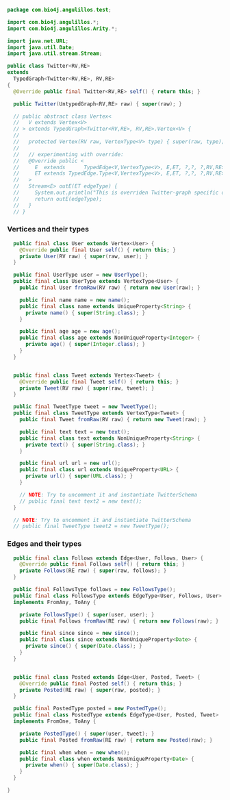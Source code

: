 
```java
package com.bio4j.angulillos.test;

import com.bio4j.angulillos.*;
import com.bio4j.angulillos.Arity.*;

import java.net.URL;
import java.util.Date;
import java.util.stream.Stream;

public class Twitter<RV,RE>
extends
  TypedGraph<Twitter<RV,RE>, RV,RE>
{
  @Override public final Twitter<RV,RE> self() { return this; }

  public Twitter(UntypedGraph<RV,RE> raw) { super(raw); }

  // public abstract class Vertex<
  //   V extends Vertex<V>
  // > extends TypedGraph<Twitter<RV,RE>, RV,RE>.Vertex<V> {
  //
  //   protected Vertex(RV raw, VertexType<V> type) { super(raw, type); }
  //
  //   // experimenting with override:
  //   @Override public <
  //     E  extends      TypedEdge<V,VertexType<V>, E,ET, ?,?, ?,RV,RE>,
  //     ET extends TypedEdge.Type<V,VertexType<V>, E,ET, ?,?, ?,RV,RE>
  //   >
  //   Stream<E> outE(ET edgeType) {
  //     System.out.println("This is overriden Twitter-graph specific outE");
  //     return outE(edgeType);
  //   }
  // }

```

### Vertices and their types

```java
  public final class User extends Vertex<User> {
    @Override public final User self() { return this; }
    private User(RV raw) { super(raw, user); }
  }

  public final UserType user = new UserType();
  public final class UserType extends VertexType<User> {
    public final User fromRaw(RV raw) { return new User(raw); }

    public final name name = new name();
    public final class name extends UniqueProperty<String> {
      private name() { super(String.class); }
    }

    public final age age = new age();
    public final class age extends NonUniqueProperty<Integer> {
      private age() { super(Integer.class); }
    }
  }


  public final class Tweet extends Vertex<Tweet> {
    @Override public final Tweet self() { return this; }
    private Tweet(RV raw) { super(raw, tweet); }
  }

  public final TweetType tweet = new TweetType();
  public final class TweetType extends VertexType<Tweet> {
    public final Tweet fromRaw(RV raw) { return new Tweet(raw); }

    public final text text = new text();
    public final class text extends NonUniqueProperty<String> {
      private text() { super(String.class); }
    }

    public final url url = new url();
    public final class url extends UniqueProperty<URL> {
      private url() { super(URL.class); }
    }

    // NOTE: Try to uncomment it and instantiate TwitterSchema
    // public final text text2 = new text();
  }

  // NOTE: Try to uncomment it and instantiate TwitterSchema
  // public final TweetType tweet2 = new TweetType();

```

### Edges and their types

```java
  public final class Follows extends Edge<User, Follows, User> {
    @Override public final Follows self() { return this; }
    private Follows(RE raw) { super(raw, follows); }
  }

  public final FollowsType follows = new FollowsType();
  public final class FollowsType extends EdgeType<User, Follows, User>
  implements FromAny, ToAny {

    private FollowsType() { super(user, user); }
    public final Follows fromRaw(RE raw) { return new Follows(raw); }

    public final since since = new since();
    public final class since extends NonUniqueProperty<Date> {
      private since() { super(Date.class); }
    }
  }


  public final class Posted extends Edge<User, Posted, Tweet> {
    @Override public final Posted self() { return this; }
    private Posted(RE raw) { super(raw, posted); }
  }

  public final PostedType posted = new PostedType();
  public final class PostedType extends EdgeType<User, Posted, Tweet>
  implements FromOne, ToAny {

    private PostedType() { super(user, tweet); }
    public final Posted fromRaw(RE raw) { return new Posted(raw); }

    public final when when = new when();
    public final class when extends NonUniqueProperty<Date> {
      private when() { super(Date.class); }
    }
  }

}

```




[test/java/com/bio4j/angulillos/Twitter.java]: Twitter.java.md
[test/java/com/bio4j/angulillos/TwitterGraphTestSuite.java]: TwitterGraphTestSuite.java.md
[main/java/com/bio4j/angulillos/Arity.java]: ../../../../../main/java/com/bio4j/angulillos/Arity.java.md
[main/java/com/bio4j/angulillos/UntypedGraphSchema.java]: ../../../../../main/java/com/bio4j/angulillos/UntypedGraphSchema.java.md
[main/java/com/bio4j/angulillos/AnyElementType.java]: ../../../../../main/java/com/bio4j/angulillos/AnyElementType.java.md
[main/java/com/bio4j/angulillos/UntypedGraph.java]: ../../../../../main/java/com/bio4j/angulillos/UntypedGraph.java.md
[main/java/com/bio4j/angulillos/TypedEdgeIndex.java]: ../../../../../main/java/com/bio4j/angulillos/TypedEdgeIndex.java.md
[main/java/com/bio4j/angulillos/Labeled.java]: ../../../../../main/java/com/bio4j/angulillos/Labeled.java.md
[main/java/com/bio4j/angulillos/TypedVertexIndex.java]: ../../../../../main/java/com/bio4j/angulillos/TypedVertexIndex.java.md
[main/java/com/bio4j/angulillos/conversions.java]: ../../../../../main/java/com/bio4j/angulillos/conversions.java.md
[main/java/com/bio4j/angulillos/TypedVertexQuery.java]: ../../../../../main/java/com/bio4j/angulillos/TypedVertexQuery.java.md
[main/java/com/bio4j/angulillos/QueryPredicate.java]: ../../../../../main/java/com/bio4j/angulillos/QueryPredicate.java.md
[main/java/com/bio4j/angulillos/AnyEdgeType.java]: ../../../../../main/java/com/bio4j/angulillos/AnyEdgeType.java.md
[main/java/com/bio4j/angulillos/TypedGraph.java]: ../../../../../main/java/com/bio4j/angulillos/TypedGraph.java.md
[main/java/com/bio4j/angulillos/AnyProperty.java]: ../../../../../main/java/com/bio4j/angulillos/AnyProperty.java.md
[main/java/com/bio4j/angulillos/AnyVertexType.java]: ../../../../../main/java/com/bio4j/angulillos/AnyVertexType.java.md
[main/java/com/bio4j/angulillos/TypedElementIndex.java]: ../../../../../main/java/com/bio4j/angulillos/TypedElementIndex.java.md